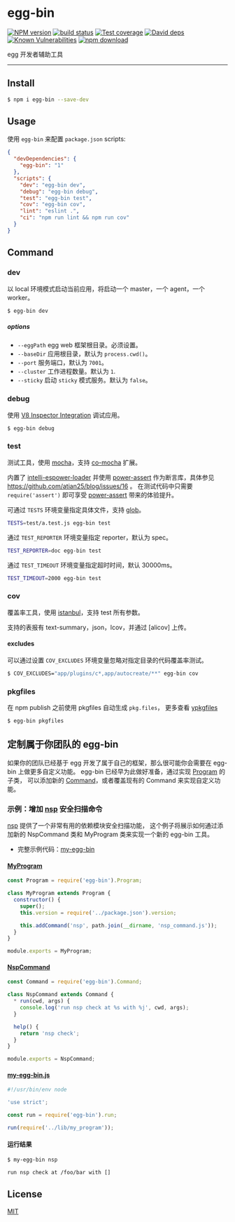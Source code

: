 # egg-bin

[![NPM version][npm-image]][npm-url]
[![build status][travis-image]][travis-url]
[![Test coverage][codecov-image]][codecov-url]
[![David deps][david-image]][david-url]
[![Known Vulnerabilities][snyk-image]][snyk-url]
[![npm download][download-image]][download-url]

[npm-image]: https://img.shields.io/npm/v/egg-bin.svg?style=flat-square
[npm-url]: https://npmjs.org/package/egg-bin
[travis-image]: https://img.shields.io/travis/eggjs/egg-bin.svg?style=flat-square
[travis-url]: https://travis-ci.org/eggjs/egg-bin
[codecov-image]: https://codecov.io/github/eggjs/egg-bin/coverage.svg?branch=master
[codecov-url]: https://codecov.io/github/eggjs/egg-bin?branch=master
[david-image]: https://img.shields.io/david/eggjs/egg-bin.svg?style=flat-square
[david-url]: https://david-dm.org/eggjs/egg-bin
[snyk-image]: https://snyk.io/test/npm/egg-bin/badge.svg?style=flat-square
[snyk-url]: https://snyk.io/test/npm/egg-bin
[download-image]: https://img.shields.io/npm/dm/egg-bin.svg?style=flat-square
[download-url]: https://npmjs.org/package/egg-bin

egg 开发者辅助工具

---

## Install

```bash
$ npm i egg-bin --save-dev
```

## Usage

使用 `egg-bin` 来配置 `package.json` scripts:

```json
{
  "devDependencies": {
    "egg-bin": "1"
  },
  "scripts": {
    "dev": "egg-bin dev",
    "debug": "egg-bin debug",
    "test": "egg-bin test",
    "cov": "egg-bin cov",
    "lint": "eslint .",
    "ci": "npm run lint && npm run cov"
  }
}
```

## Command

### dev

以 local 环境模式启动当前应用，将启动一个 master，一个 agent，一个 worker。

```bash
$ egg-bin dev
```

##### options

- `--eggPath` egg web 框架根目录。必须设置。
- `--baseDir` 应用根目录，默认为 `process.cwd()`。
- `--port` 服务端口，默认为 `7001`。
- `--cluster` 工作进程数量。默认为 `1`.
- `--sticky` 启动 `sticky` 模式服务。默认为 `false`。

### debug

使用 [V8 Inspector Integration](https://nodejs.org/api/debugger.html#debugger_v8_inspector_integration_for_node_js) 调试应用。

```bash
$ egg-bin debug
```

### test

测试工具，使用 [mocha]，支持 [co-mocha] 扩展。

内置了 [intelli-espower-loader] 并使用 [power-assert] 作为断言库，具体参见 https://github.com/atian25/blog/issues/16 。
在测试代码中只需要 `require('assert')` 即可享受 [power-assert] 带来的体验提升。

可通过 `TESTS` 环境变量指定具体文件，支持 [glob]。

```bash
TESTS=test/a.test.js egg-bin test
```

通过 `TEST_REPORTER` 环境变量指定 reporter，默认为 spec。

```bash
TEST_REPORTER=doc egg-bin test
```

通过 `TEST_TIMEOUT` 环境变量指定超时时间，默认 30000ms。

```bash
TEST_TIMEOUT=2000 egg-bin test
```

### cov

覆盖率工具，使用 [istanbul]，支持 test 所有参数。

支持的表报有 text-summary，json，lcov，并通过 [alicov] 上传。

#### excludes

可以通过设置 `COV_EXCLUDES` 环境变量忽略对指定目录的代码覆盖率测试。

```bash
$ COV_EXCLUDES="app/plugins/c*,app/autocreate/**" egg-bin cov
```

### pkgfiles

在 npm publish 之前使用 pkgfiles 自动生成 `pkg.files`， 更多查看 [ypkgfiles]

```bash
$ egg-bin pkgfiles
```

## 定制属于你团队的 egg-bin

如果你的团队已经基于 egg 开发了属于自己的框架，那么很可能你会需要在 egg-bin 上做更多自定义功能。
egg-bin 已经早为此做好准备，通过实现 [Program](lib/program.js) 的子类，
可以添加新的 [Command](lib/command.js)，或者覆盖现有的 Command 来实现自定义功能。

### 示例：增加 [nsp] 安全扫描命令

[nsp] 提供了一个非常有用的依赖模块安全扫描功能，
这个例子将展示如何通过添加新的 NspCommand 类和 MyProgram 类来实现一个新的 egg-bin 工具。

- 完整示例代码：[my-egg-bin](test/fixtures/my-egg-bin)

#### [MyProgram](test/fixtures/my-egg-bin/lib/my_program.js)

```js
const Program = require('egg-bin').Program;

class MyProgram extends Program {
  constructor() {
    super();
    this.version = require('../package.json').version;

    this.addCommand('nsp', path.join(__dirname, 'nsp_command.js'));
  }
}

module.exports = MyProgram;
```

#### [NspCommand](test/fixtures/my-egg-bin/lib/nsp_command.js)

```js
const Command = require('egg-bin').Command;

class NspCommand extends Command {
  * run(cwd, args) {
    console.log('run nsp check at %s with %j', cwd, args);
  }

  help() {
    return 'nsp check';
  }
}

module.exports = NspCommand;
```

#### [my-egg-bin.js](test/fixtures/my-egg-bin/bin/my-egg-bin.js)

```js
#!/usr/bin/env node

'use strict';

const run = require('egg-bin').run;

run(require('../lib/my_program'));
```

#### 运行结果

```bash
$ my-egg-bin nsp

run nsp check at /foo/bar with []
```

## License

[MIT](LICENSE)


[mocha]: https://mochajs.org
[co-mocha]: https://npmjs.com/co-mocha
[glob]: https://github.com/isaacs/node-glob
[istanbul]: https://github.com/gotwarlost/istanbul
[nsp]: https://npmjs.com/nsp
[intelli-espower-loader]: https://github.com/power-assert-js/intelli-espower-loader
[power-assert]: https://github.com/power-assert-js/power-assert
[ypkgfiles]: https://github.com/popomore/ypkgfiles
